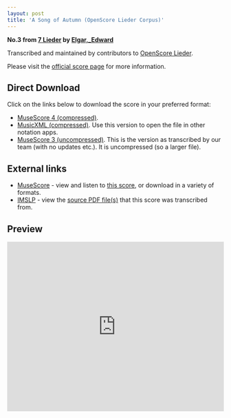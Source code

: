 ```yaml
---
layout: post
title: 'A Song of Autumn (OpenScore Lieder Corpus)'
---
```


__No.3 from [7 Lieder](https://fourscoreandmore.org/openscore/lieder/Elgar%2C_Edward/7_Lieder/) by [Elgar,_Edward](https://fourscoreandmore.org/openscore/lieder/Elgar%2C_Edward)__

Transcribed and maintained by contributors to [OpenScore Lieder].

Please visit the [official score page] for more information.

[official score page]: https://musescore.com/openscore-lieder-corpus/scores/6236151
[OpenScore Lieder]: https://musescore.com/openscore-lieder-corpus

## Direct Download

Click on the links below to download the score in your preferred format:
- [MuseScore 4 (compressed)](https://fourscoreandmore.org/openscore/lieder/Elgar%2C_Edward/7_Lieder/3_A_Song_of_Autumn.mscz).
- [MusicXML (compressed)](https://fourscoreandmore.org/openscore/lieder/Elgar%2C_Edward/7_Lieder/3_A_Song_of_Autumn.mxl). Use this version to open the file in other notation apps.
- [MuseScore 3 (uncompressed)](https://raw.githubusercontent.com/OpenScore/Lieder/refs/heads/main/scores/Elgar%2C_Edward/7_Lieder/3_A_Song_of_Autumn/lc6236151.mscx). This is the version as transcribed by our team (with no updates etc.). It is uncompressed (so a larger file).

## External links

- [MuseScore] - view and listen to [this score][MuseScore], or download in a variety of formats.
- [IMSLP] - view the [source PDF file(s)][IMSLP] that this score was transcribed from.

[MuseScore]: https://musescore.com/score/6236151
[IMSLP]: https://imslp.org/wiki/Special:ReverseLookup/556602

## Preview

<iframe width="100%" height="394" src="https://musescore.com/openscore-lieder-corpus/scores/6236151/embed" frameborder="0" allowfullscreen allow="autoplay; fullscreen"></iframe>
